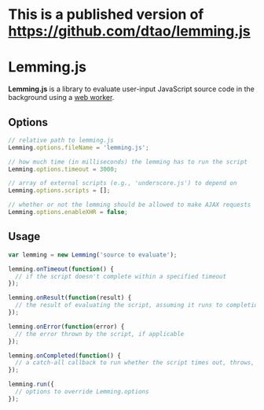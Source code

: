 This is a published version of https://github.com/dtao/lemming.js
==========


Lemming.js
==========

**Lemming.js** is a library to evaluate user-input JavaScript source code in the background using a [web worker](https://developer.mozilla.org/en-US/docs/Web/Guide/Performance/Using_web_workers).

Options
-------

```javascript
// relative path to lemming.js
Lemming.options.fileName = 'lemming.js';

// how much time (in milliseconds) the lemming has to run the script
Lemming.options.timeout = 3000;

// array of external scripts (e.g., 'underscore.js') to depend on
Lemming.options.scripts = [];

// whether or not the lemming should be allowed to make AJAX requests
Lemming.options.enableXHR = false;
```

Usage
-----

```javascript
var lemming = new Lemming('source to evaluate');

lemming.onTimeout(function() {
  // if the script doesn't complete within a specified timeout
});

lemming.onResult(function(result) {
  // the result of evaluating the script, assuming it runs to completion
});

lemming.onError(function(error) {
  // the error thrown by the script, if applicable
});

lemming.onCompleted(function() {
  // a catch-all callback to run whether the script times out, throws, or finishes successfully
});

lemming.run({
  // options to override Lemming.options
});
```

